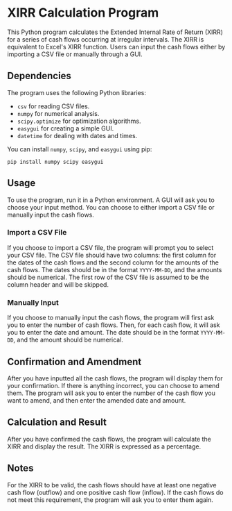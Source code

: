 # XIRR Calculation Program

This Python program calculates the Extended Internal Rate of Return (XIRR) for a series of cash flows occurring at irregular intervals. The XIRR is equivalent to Excel's XIRR function. Users can input the cash flows either by importing a CSV file or manually through a GUI.

## Dependencies

The program uses the following Python libraries:

- `csv` for reading CSV files.
- `numpy` for numerical analysis.
- `scipy.optimize` for optimization algorithms.
- `easygui` for creating a simple GUI.
- `datetime` for dealing with dates and times.

You can install `numpy`, `scipy`, and `easygui` using pip:

```
pip install numpy scipy easygui
```

## Usage

To use the program, run it in a Python environment. A GUI will ask you to choose your input method. You can choose to either import a CSV file or manually input the cash flows.

### Import a CSV File

If you choose to import a CSV file, the program will prompt you to select your CSV file. The CSV file should have two columns: the first column for the dates of the cash flows and the second column for the amounts of the cash flows. The dates should be in the format `YYYY-MM-DD`, and the amounts should be numerical. The first row of the CSV file is assumed to be the column header and will be skipped.

### Manually Input

If you choose to manually input the cash flows, the program will first ask you to enter the number of cash flows. Then, for each cash flow, it will ask you to enter the date and amount. The date should be in the format `YYYY-MM-DD`, and the amount should be numerical.

## Confirmation and Amendment

After you have inputted all the cash flows, the program will display them for your confirmation. If there is anything incorrect, you can choose to amend them. The program will ask you to enter the number of the cash flow you want to amend, and then enter the amended date and amount.

## Calculation and Result

After you have confirmed the cash flows, the program will calculate the XIRR and display the result. The XIRR is expressed as a percentage.

## Notes

For the XIRR to be valid, the cash flows should have at least one negative cash flow (outflow) and one positive cash flow (inflow). If the cash flows do not meet this requirement, the program will ask you to enter them again.
